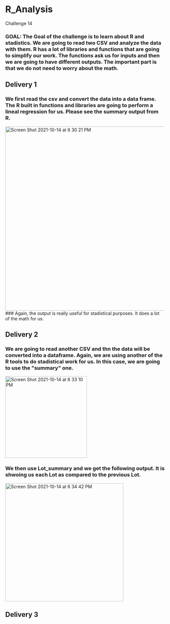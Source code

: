 # R_Analysis
Challenge 14

### GOAL: The Goal of the challenge is to learn about R and stadistics. We are going to read two CSV and analyze the data with them. R has a lot of libraries and functions that are going to simplify our work. The functions ask us for inputs and then we are going to have different outputs. The important part is that we do not need to worry about the math. 


## Delivery 1
### We first read the csv and convert the data into a data frame. The R built in functions and libraries are going to perform a lineal regression for us. Please see the summary output from R. 


<img width="581" alt="Screen Shot 2021-10-14 at 6 30 21 PM" src="https://user-images.githubusercontent.com/25726054/137404315-1fc70ad1-c156-453e-aeb0-230b0aed36cd.png">
### Again, the output is really useful for stadistical purposes. It does a lot of the math for us. 

## Delivery 2
### We are going to read another CSV and thn the data will be converted into a dataframe. Again, we are using another of the R tools to do stadistical work for us. In this case, we are going to use the "summary" one. 
<img width="258" alt="Screen Shot 2021-10-14 at 6 33 10 PM" src="https://user-images.githubusercontent.com/25726054/137404536-5593a083-e53f-41c8-8a01-b3aa010657b0.png">


### We then use Lot_summary and we get the following output. It is shwoing us each Lot as compared to the previous Lot.
<img width="373" alt="Screen Shot 2021-10-14 at 6 34 42 PM" src="https://user-images.githubusercontent.com/25726054/137404665-d20fec3c-ff39-4f5b-a64c-afa7abd6362e.png">


## Delivery 3
